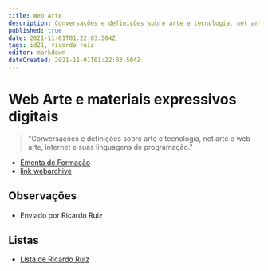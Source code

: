 ```yaml
---
title: Web Arte
description: Conversações e definições sobre arte e tecnologia, net arte e web arte, internet e suas linguagens de programação
published: true
date: 2021-11-01T01:22:03.504Z
tags: id21, ricardo ruiz
editor: markdown
dateCreated: 2021-11-01T01:22:03.504Z
---
```


# Web Arte e materiais expressivos digitais 
> "Conversações e definições sobre arte e tecnologia, net arte e web arte, internet e suas linguagens de programação."

 - [Ementa de Formação](https://drive.google.com/file/d/1j6sF45pI7XInQz-BwsoeuAm5Wipar-63/view?usp=sharing)
 - [link webarchive](https://web.archive.org/web/20210924125254/https://drive.google.com/file/d/1j6sF45pI7XInQz-BwsoeuAm5Wipar-63/view)

## Observações
- Enviado por Ricardo Ruiz

## Listas

- [Lista de Ricardo Ruiz](/listas/ricardo-ruiz)